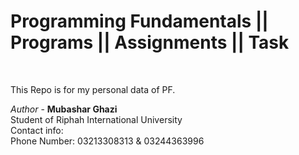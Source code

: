 # Programming Fundamentals || Programs || Assignments || Task
<br>
<p> This Repo is for my personal data of PF. </p>
<i>Author</i> - <b> Mubashar Ghazi </b> <br>
Student of Riphah International University
<br> Contact info:
<br> 
Phone Number: 03213308313 & 03244363996 
<br> 